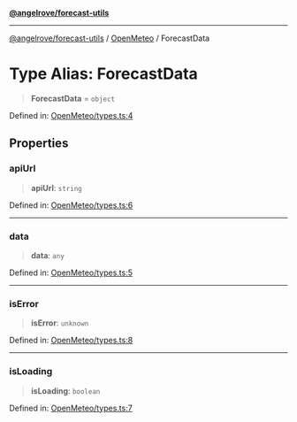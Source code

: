 [**@angelrove/forecast-utils**](../../README.md)

***

[@angelrove/forecast-utils](../../README.md) / [OpenMeteo](../README.md) / ForecastData

# Type Alias: ForecastData

> **ForecastData** = `object`

Defined in: [OpenMeteo/types.ts:4](https://github.com/angelrove/forecast-utils/blob/b7c12bb7f7fd8b0f16ad79c98200e7acfce43653/src/OpenMeteo/types.ts#L4)

## Properties

### apiUrl

> **apiUrl**: `string`

Defined in: [OpenMeteo/types.ts:6](https://github.com/angelrove/forecast-utils/blob/b7c12bb7f7fd8b0f16ad79c98200e7acfce43653/src/OpenMeteo/types.ts#L6)

***

### data

> **data**: `any`

Defined in: [OpenMeteo/types.ts:5](https://github.com/angelrove/forecast-utils/blob/b7c12bb7f7fd8b0f16ad79c98200e7acfce43653/src/OpenMeteo/types.ts#L5)

***

### isError

> **isError**: `unknown`

Defined in: [OpenMeteo/types.ts:8](https://github.com/angelrove/forecast-utils/blob/b7c12bb7f7fd8b0f16ad79c98200e7acfce43653/src/OpenMeteo/types.ts#L8)

***

### isLoading

> **isLoading**: `boolean`

Defined in: [OpenMeteo/types.ts:7](https://github.com/angelrove/forecast-utils/blob/b7c12bb7f7fd8b0f16ad79c98200e7acfce43653/src/OpenMeteo/types.ts#L7)
